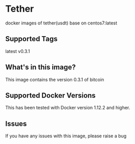 # Tether
docker images of tether(usdt) base on centos7:latest

## Supported Tags
latest
v0.3.1


## What's in this image?
This image contains the version 0.3.1 of bitcoin


## Supported Docker Versions
This has been tested with Docker version 1.12.2 and higher.

## Issues
If you have any issues with this image, please raise a bug
